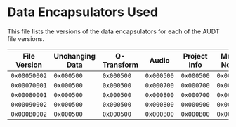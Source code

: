 # Data Encapsulators Used

This file lists the versions of the data encapsulators for each of the AUDT file versions.

| File Version | Unchanging Data | Q-Transform | Audio      | Project Info | Music Notes |
|--------------|-----------------|-------------|------------|--------------|-------------|
| `0x00050002` | `0x000500`      | `0x000500`  | `0x000500` | `0x000500`   | `0x000500`  |
| `0x00070001` | `0x000500`      | `0x000500`  | `0x000700` | `0x000700`   | `0x000500`  |
| `0x00080001` | `0x000500`      | `0x000500`  | `0x000800` | `0x000700`   | `0x000500`  |
| `0x00090002` | `0x000500`      | `0x000500`  | `0x000800` | `0x000900`   | `0x000500`  |
| `0x000B0002` | `0x000500`      | `0x000500`  | `0x000B00` | `0x000B00`   | `0x000500`  |
